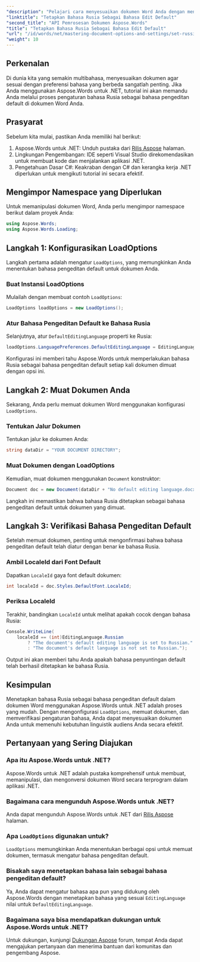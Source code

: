 ```yaml
---
"description": "Pelajari cara menyesuaikan dokumen Word Anda dengan menetapkan bahasa Rusia sebagai bahasa pengeditan default menggunakan Aspose.Words untuk .NET. Panduan langkah demi langkah ini."
"linktitle": "Tetapkan Bahasa Rusia Sebagai Bahasa Edit Default"
"second_title": "API Pemrosesan Dokumen Aspose.Words"
"title": "Tetapkan Bahasa Rusia Sebagai Bahasa Edit Default"
"url": "/id/words/net/mastering-document-options-and-settings/set-russian-as-default-edit-language/"
"weight": 10
---
```


## Perkenalan

Di dunia kita yang semakin multibahasa, menyesuaikan dokumen agar sesuai dengan preferensi bahasa yang berbeda sangatlah penting. Jika Anda menggunakan Aspose.Words untuk .NET, tutorial ini akan memandu Anda melalui proses pengaturan bahasa Rusia sebagai bahasa pengeditan default di dokumen Word Anda. 

## Prasyarat

Sebelum kita mulai, pastikan Anda memiliki hal berikut:

1. Aspose.Words untuk .NET: Unduh pustaka dari [Rilis Aspose](https://releases.aspose.com/words/net/) halaman.
2. Lingkungan Pengembangan: IDE seperti Visual Studio direkomendasikan untuk membuat kode dan menjalankan aplikasi .NET.
3. Pengetahuan Dasar C#: Keakraban dengan C# dan kerangka kerja .NET diperlukan untuk mengikuti tutorial ini secara efektif.

## Mengimpor Namespace yang Diperlukan

Untuk memanipulasi dokumen Word, Anda perlu mengimpor namespace berikut dalam proyek Anda:

```csharp
using Aspose.Words;
using Aspose.Words.Loading;
```

## Langkah 1: Konfigurasikan LoadOptions

Langkah pertama adalah mengatur `LoadOptions`, yang memungkinkan Anda menentukan bahasa pengeditan default untuk dokumen Anda.

### Buat Instansi LoadOptions

Mulailah dengan membuat contoh `LoadOptions`:

```csharp
LoadOptions loadOptions = new LoadOptions();
```

### Atur Bahasa Pengeditan Default ke Bahasa Rusia

Selanjutnya, atur `DefaultEditingLanguage` properti ke Rusia:

```csharp
loadOptions.LanguagePreferences.DefaultEditingLanguage = EditingLanguage.Russian;
```

Konfigurasi ini memberi tahu Aspose.Words untuk memperlakukan bahasa Rusia sebagai bahasa pengeditan default setiap kali dokumen dimuat dengan opsi ini.

## Langkah 2: Muat Dokumen Anda

Sekarang, Anda perlu memuat dokumen Word menggunakan konfigurasi `LoadOptions`.

### Tentukan Jalur Dokumen

Tentukan jalur ke dokumen Anda:

```csharp
string dataDir = "YOUR DOCUMENT DIRECTORY";
```

### Muat Dokumen dengan LoadOptions

Kemudian, muat dokumen menggunakan `Document` konstruktor:

```csharp
Document doc = new Document(dataDir + "No default editing language.docx", loadOptions);
```

Langkah ini memastikan bahwa bahasa Rusia ditetapkan sebagai bahasa pengeditan default untuk dokumen yang dimuat.

## Langkah 3: Verifikasi Bahasa Pengeditan Default

Setelah memuat dokumen, penting untuk mengonfirmasi bahwa bahasa pengeditan default telah diatur dengan benar ke bahasa Rusia.

### Ambil LocaleId dari Font Default

Dapatkan `LocaleId` gaya font default dokumen:

```csharp
int localeId = doc.Styles.DefaultFont.LocaleId;
```

### Periksa LocaleId

Terakhir, bandingkan `LocaleId` untuk melihat apakah cocok dengan bahasa Rusia:

```csharp
Console.WriteLine(
    localeId == (int)EditingLanguage.Russian
        ? "The document's default editing language is set to Russian."
        : "The document's default language is not set to Russian.");
```

Output ini akan memberi tahu Anda apakah bahasa penyuntingan default telah berhasil ditetapkan ke bahasa Rusia.

## Kesimpulan

Menetapkan bahasa Rusia sebagai bahasa pengeditan default dalam dokumen Word menggunakan Aspose.Words untuk .NET adalah proses yang mudah. Dengan mengonfigurasi `LoadOptions`, memuat dokumen, dan memverifikasi pengaturan bahasa, Anda dapat menyesuaikan dokumen Anda untuk memenuhi kebutuhan linguistik audiens Anda secara efektif.

## Pertanyaan yang Sering Diajukan

### Apa itu Aspose.Words untuk .NET?

Aspose.Words untuk .NET adalah pustaka komprehensif untuk membuat, memanipulasi, dan mengonversi dokumen Word secara terprogram dalam aplikasi .NET.

### Bagaimana cara mengunduh Aspose.Words untuk .NET?

Anda dapat mengunduh Aspose.Words untuk .NET dari [Rilis Aspose](https://releases.aspose.com/words/net/) halaman.

### Apa `LoadOptions` digunakan untuk?

`LoadOptions` memungkinkan Anda menentukan berbagai opsi untuk memuat dokumen, termasuk mengatur bahasa pengeditan default.

### Bisakah saya menetapkan bahasa lain sebagai bahasa pengeditan default?

Ya, Anda dapat mengatur bahasa apa pun yang didukung oleh Aspose.Words dengan menetapkan bahasa yang sesuai `EditingLanguage` nilai untuk `DefaultEditingLanguage`.

### Bagaimana saya bisa mendapatkan dukungan untuk Aspose.Words untuk .NET?

Untuk dukungan, kunjungi [Dukungan Aspose](https://forum.aspose.com/c/words/8) forum, tempat Anda dapat mengajukan pertanyaan dan menerima bantuan dari komunitas dan pengembang Aspose.